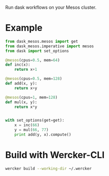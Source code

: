 Run dask workflows on your Mesos cluster.

# Example

```python
from dask_mesos.mesos import get
from dask_mesos.imperative import mesos
from dask import set_options

@mesos(cpus=0.5, mem=64)
def inc(x):
    return x+1

@mesos(cpus=0.5, mem=128)
def add(x, y):
    return x+y

@mesos(cpus=1, mem=128)
def mul(x, y):
    return x*y


with set_options(get=get):
    x = inc(66)
    y = mul(66, 77)
    print add(y, x).compute()
```

# Build with Wercker-CLI

```bash
wercker build --working-dir ~/.wercker
```
